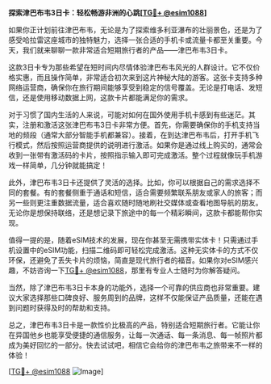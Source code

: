 **探索津巴布韦3日卡：轻松畅游非洲的心跳[[TG💪+ @esim1088](https://t.me/s/esim1088)]**

如果你正计划前往津巴布韦，无论是为了探索维多利亚瀑布的壮丽景色，还是为了感受哈拉雷这座城市的独特魅力，选择一张合适的手机卡或流量卡都至关重要。今天，我们就来聊聊一款非常适合短期旅行者的产品——津巴布韦3日卡。

这款3日卡专为那些希望在短时间内尽情体验津巴布韦风光的人群设计。它不仅价格实惠，而且操作简单，非常适合初次来到这片神秘大陆的游客。这张卡支持多种网络运营商，确保你在旅行期间能够享受到稳定的信号覆盖。无论是打电话、发短信，还是使用移动数据上网，这款卡片都能满足你的需求。

对于习惯了国内生活的人来说，可能对如何在国外使用手机卡感到有些迷茫。其实，注册和激活这张津巴布韦3日卡非常方便。首先，你需要确保你的手机支持当地的频段（通常大部分智能手机都兼容）。接着，在到达津巴布韦后，打开手机飞行模式，然后按照运营商提供的说明进行激活。如果你是通过线上购买的，通常会收到一张带有激活码的卡片，按照指示输入即可完成激活。整个过程就像玩手机游戏一样简单，几分钟就能搞定！

此外，津巴布韦3日卡还提供了灵活的选择。比如，你可以根据自己的需求选择不同的套餐。有的套餐侧重于通话和短信，适合需要频繁联系朋友或家人的旅客；而另一些则更注重数据流量，适合喜欢随时随地刷社交媒体或查看地图导航的朋友。无论你是想保持联络，还是想记录下旅途中的每一个精彩瞬间，这款卡都能帮你实现。

值得一提的是，随着eSIM技术的发展，现在你甚至无需携带实体卡！只需通过手机设置中的eSIM功能，扫描二维码即可轻松完成激活。这种无实体卡的方式不仅环保，还避免了丢失卡片的烦恼，简直是现代旅行者的福音。如果你对eSIM感兴趣，不妨咨询一下[TG💪+ @esim1088](https://t.me/s/esim1088)，那里有专业人士随时为你解答疑问。

当然，除了津巴布韦3日卡本身的功能外，选择一个可靠的供应商也非常重要。建议大家选择那些口碑良好、服务周到的品牌，这样不仅能保证产品质量，还能在遇到问题时获得及时的帮助和支持。

总之，津巴布韦3日卡是一款性价比极高的产品，特别适合短期旅行者。它能让你在异国他乡也能享受便捷的通信服务，让每一次通话、每一条消息、每一帧照片都成为美好回忆的一部分。快去试试吧，相信它会给你的津巴布韦之旅带来不一样的体验！

[[TG💪+ @esim1088](https://t.me/s/esim1088) ![Image](https://i.postimg.cc/4NQfJmqS/Snipaste-2025-05-13-00-14-12.png)]